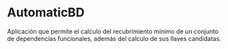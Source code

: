 # AutomaticBD
Aplicación que permite el calculo del recubrimiento mínimo de un conjunto de dependencias funcionales, además del calculo de sus llaves candidatas.